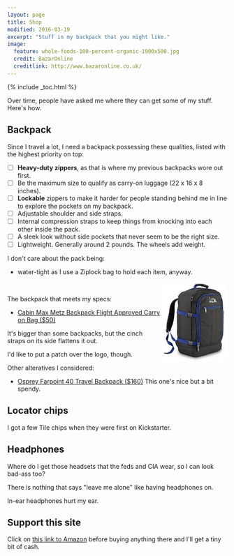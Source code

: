 ```yaml
---
layout: page
title: Shop
modified: 2016-03-19
excerpt: "Stuff in my backpack that you might like."
image:
  feature: whole-foods-100-percent-organic-1900x500.jpg
  credit: BazarOnline
  creditlink: http://www.bazaronline.co.uk/
---
```


{% include _toc.html %}

Over time, people have asked me where they can get some of my stuff.
Here's how.

## Backpack

Since I travel a lot, I need a backpack possessing these qualities,
listed with the highest priority on top:

- [ ] **Heavy-duty zippers**, as that is where my previous backpacks wore out first.
- [ ] Be the maximum size to qualify as carry-on luggage (22 x 16 x 8 inches).
- [ ] **Lockable** zippers to make it harder for people standing behind me in line to explore 
     the pockets on my backpack.
- [ ] Adjustable shoulder and side straps.
- [ ] Internal compression straps to keep things from knocking into each other inside the pack.
- [ ] A sleek look without side pockets that never seem to be the right size.
- [ ] Lightweight. Generally around 2 pounds. The wheels add weight.

I don't care about the pack being:

   * water-tight as I use a Ziplock bag to hold each item, anyway.


<a target="_blank" href="http://www.amazon.com/gp/product/B00IR2VEUS/ref=as_li_tl?ie=UTF8&camp=1789&creative=9325&creativeASIN=B00IR2VEUS&linkCode=as2&tag=wilsonslifenotes&linkId=LGM2HVV7JYHE5QRS"><img align="right" width="150" src="../images/Cabin Max Metz Backpack.png" /></a>
<img src="http://ir-na.amazon-adsystem.com/e/ir?t=wilsonslifenotes&l=as2&o=1&a=B00IR2VEUS" width="1" height="1" border="0" alt="" />

The backpack that meets my specs:

   * <a target="_blank" href="http://www.amazon.com/gp/product/B00IR2VEUS/ref=as_li_tl?ie=UTF8&camp=1789&creative=9325&creativeASIN=B00IR2VEUS&linkCode=as2&tag=wilsonslifenotes&linkId=LGM2HVV7JYHE5QRS">Cabin Max Metz Backpack Flight Approved Carry on Bag ($50)</a>

   It's bigger than some backpacks, but the cinch straps on its side flattens it out.

   I'd like to put a patch over the logo, though.

Other alteratives I considered:

   * <a target="_blank" href="http://www.amazon.com/Osprey-Farpoint-Travel-Backpack-Volcanic/dp/B014EBM3KA/ref=wilsonslifenotes">Osprey Farpoint 40 Travel Backpack ($160)</a>
   This one's nice but a bit spendy.



## Locator chips

I got a few Tile 
chips when they were first on Kickstarter.


## Headphones

Where do I get those headsets that the feds and CIA wear,
so I can look bad-ass too?


There is nothing that says "leave me alone" like having headphones on.


In-ear headphones hurt my ear.


## Support this site

Click on <a target="_blank" href="http://www.amazon.com/?_encoding=UTF8&camp=1789&creative=9325&linkCode=as2&tag=wilsonslifenotes&linkId=LGM2HVV7JYHE5QRS">
this link to Amazon</a> before buying anything there and I'll get a tiny bit of cash.


